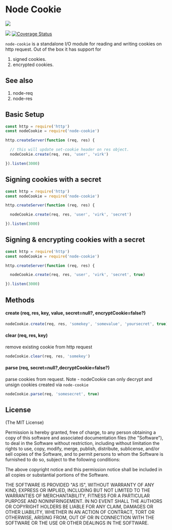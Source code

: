 
# Node Cookie

![](http://i1117.photobucket.com/albums/k594/thetutlage/poppins-1_zpsg867sqyl.png)

![](https://img.shields.io/travis/poppinss/node-cookie.svg)
[![Coverage Status](https://coveralls.io/repos/poppinss/node-cookie/badge.svg?branch=master&service=github)](https://coveralls.io/github/poppinss/node-cookie?branch=master)

`node-cookie` is a standalone I/O module for reading and writing cookies on http request.
Out of the box it has support for

1. signed cookies.
2. encrypted cookies.

## See also

1. node-req
2. node-res

## Basic Setup

```javascript
const http = require('http')
const nodeCookie = require('node-cookie')

http.createServer(function (req, res) {

  // this will update set-cookie header on res object.
  nodeCookie.create(req, res, 'user', 'virk')

}).listen(3000)
```

## Signing cookies with a secret

```javascript
const http = require('http')
const nodeCookie = require('node-cookie')

http.createServer(function (req, res) {

  nodeCookie.create(req, res, 'user', 'virk', 'secret')

}).listen(3000)
```

## Signing & encrypting cookies with a secret

```javascript
const http = require('http')
const nodeCookie = require('node-cookie')

http.createServer(function (req, res) {

  nodeCookie.create(req, res, 'user', 'virk', 'secret', true)

}).listen(3000)
```

## Methods

#### create (req, res, key, value, secret=null?, encryptCookie=false?)

```javascript
nodeCookie.create(req, res, 'somekey', 'somevalue', 'yoursecret', true)
```

#### clear (req, res, key)

remove existing cookie from http request

```javascript
nodeCookie.clear(req, res, 'somekey')
```

#### parse (req, secret=null?,decryptCookie=false?)

parse cookies from request. Note - nodeCookie can only decrypt and unsign cookies created via `node-cookie`

```javascript
nodeCookie.parse(req, 'somesecret', true)
```

## License 
(The MIT License)

Permission is hereby granted, free of charge, to any person obtaining a
copy of this software and associated documentation files (the "Software"),
to deal in the Software without restriction, including without limitation
the rights to use, copy, modify, merge, publish, distribute, sublicense,
and/or sell copies of the Software, and to permit persons to whom the
Software is furnished to do so, subject to the following conditions:

The above copyright notice and this permission notice shall be included in
all copies or substantial portions of the Software.

THE SOFTWARE IS PROVIDED "AS IS", WITHOUT WARRANTY OF ANY KIND, EXPRESS OR
IMPLIED, INCLUDING BUT NOT LIMITED TO THE WARRANTIES OF MERCHANTABILITY,
FITNESS FOR A PARTICULAR PURPOSE AND NONINFRINGEMENT. IN NO EVENT SHALL THE
AUTHORS OR COPYRIGHT HOLDERS BE LIABLE FOR ANY CLAIM, DAMAGES OR OTHER
LIABILITY, WHETHER IN AN ACTION OF CONTRACT, TORT OR OTHERWISE, ARISING
FROM, OUT OF OR IN CONNECTION WITH THE SOFTWARE OR THE USE OR OTHER
DEALINGS IN THE SOFTWARE.
